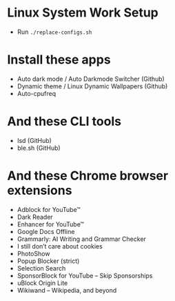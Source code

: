 # Linux System Work Setup 
- Run `./replace-configs.sh`
 
# Install these apps
- Auto dark mode / Auto Darkmode Switcher (Github)
- Dynamic theme / Linux Dynamic Wallpapers (Github)
- Auto-cpufreq

# And these CLI tools
- lsd (GitHub)
- ble.sh (GitHub)

# And these Chrome browser extensions
- Adblock for YouTube™
- Dark Reader
- Enhancer for YouTube™
- Google Docs Offline
- Grammarly: AI Writing and Grammar Checker
- I still don’t care about cookies
- PhotoShow
- Popup Blocker (strict)
- Selection Search
- SponsorBlock for YouTube – Skip Sponsorships
- uBlock Origin Lite
- Wikiwand – Wikipedia, and beyond
